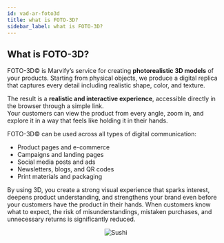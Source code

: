 ```yaml
---
id: vad-ar-foto3d
title: what is FOTO-3D?
sidebar_label: what is FOTO-3D?
---
```

## What is FOTO-3D?

FOTO-3D© is Marvify’s service for creating **photorealistic 3D models** of your products.
Starting from physical objects, we produce a digital replica that captures every detail including realistic shape, color, and texture.

The result is a **realistic and interactive experience**, accessible directly in the browser through a simple link.  
Your customers can view the product from every angle, zoom in, and explore it in a way that feels like holding it in their hands.


FOTO-3D© can be used across all types of digital communication:

- Product pages and e-commerce  
- Campaigns and landing pages  
- Social media posts and ads  
- Newsletters, blogs, and QR codes  
- Print materials and packaging

By using 3D, you create a strong visual experience that sparks interest, deepens product understanding, and strengthens your brand even before your customers have the product in their hands.
When customers know what to expect, the risk of misunderstandings, mistaken purchases, and unnecessary returns is significantly reduced.


<p align="center">
  <img src={require('@site/static/img/Sushi_small.webp').default} alt="Sushi" />
</p>